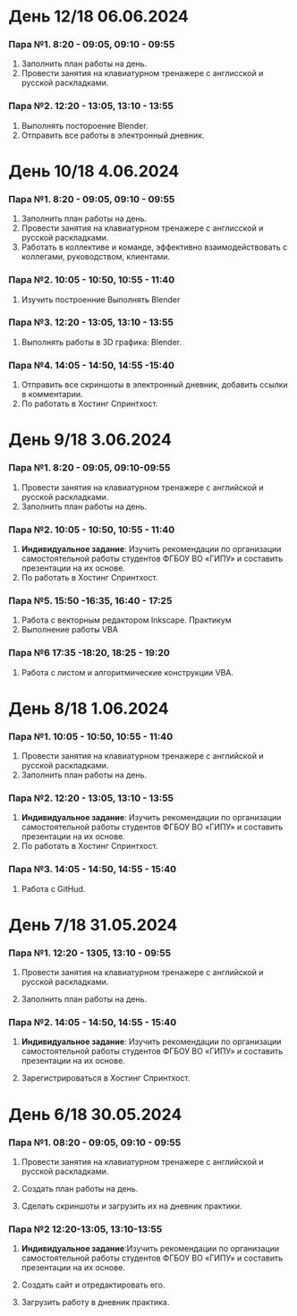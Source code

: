 # День 12/18 06.06.2024
### Пара №1. 8:20 - 09:05, 09:10 - 09:55
1. Заполнить план работы на день.
2. Провести занятия на клавиатурном тренажере с англисской и русской раскладками.
### Пара №2. 12:20 - 13:05, 13:10 - 13:55
1. Выполнять постороение  Blender.
2. Отправить все работы в электронный дневник. 
# День 10/18 4.06.2024
### Пара №1. 8:20 - 09:05, 09:10 - 09:55
1. Заполнить план работы на день.
2. Провести занятия на клавиатурном тренажере с англисской и русской раскладками.
3. Работать в коллективе и команде, эффективно взаимодействовать с коллегами,
руководством, клиентами.
### Пара №2. 10:05 - 10:50, 10:55 - 11:40
1. Изучить построенние Выполнять Blender
### Пара №3. 12:20 - 13:05, 13:10 - 13:55
1. Выполнять работы в 3D графика: Blender.
### Пара №4. 14:05 - 14:50, 14:55 -15:40
1. Отправить все скриншоты в электронный дневник, добавить ссылки в комментарии.
2.  По работать в  Хостинг Спринтхост.
# День 9/18 3.06.2024
### Пара №1. 8:20 - 09:05, 09:10-09:55
1. Провести занятия на клавиатурном тренажере с английской и русской раскладками. 
2. Заполнить план работы на день. 
### Пара №2. 10:05 - 10:50, 10:55 - 11:40
1. **Индивидуальное задание**: Изучить рекомендации по организации самостоятельной работы студентов ФГБОУ ВО «ГИПУ» и составить презентации на  их основе.
2.  По работать в  Хостинг Спринтхост.
### Пара №5. 15:50 -16:35, 16:40 - 17:25
1. Работа с векторным редактором Inkscape. Практикум
2. Выполнение работы VBA
### Пара №6 17:35 -18:20, 18:25 - 19:20
1. Работа с листом и алгоритмические конструкции VBA. 
# День 8/18 1.06.2024
### Пара №1. 10:05 - 10:50, 10:55 - 11:40
1. Провести занятия на клавиатурном тренажере с английской и русской раскладками. 
2. Заполнить план работы на день. 
### Пара №2. 12:20 - 13:05, 13:10 - 13:55
1. **Индивидуальное задание**: Изучить рекомендации по организации самостоятельной работы студентов ФГБОУ ВО «ГИПУ» и составить презентации на их основе.
2.  По работать в  Хостинг Спринтхост.
### Пара №3. 14:05 - 14:50, 14:55 - 15:40
1. Работа с GitHud.

# День 7/18 31.05.2024

### Пара №1. 12:20 - 1305, 13:10 - 09:55
1. Провести занятия на клавиатурном тренажере с английской и русской раскладками. 

2. Заполнить план работы на день. 

### Пара №2. 14:05 - 14:50, 14:55 - 15:40
1. **Индивидуальное задание**: Изучить рекомендации по организации самостоятельной работы студентов ФГБОУ ВО «ГИПУ» и составить презентации на их основе.

2.  Зарегистрироваться в Хостинг Спринтхост.

# День 6/18 30.05.2024

### Пара №1. 08:20 - 09:05, 09:10 - 09:55
1.	Провести занятия на клавиатурном тренажере с английской и русской раскладками.

2.	Создать план работы на день.

3.	Сделать скриншоты и загрузить их на дневник практики.

### Пара №2 12:20-13:05, 13:10-13:55
1. **Индивидуальное задание**:Изучить рекомендации по организации самостоятельной работы студентов ФГБОУ ВО «ГИПУ» и составить презентации на их основе.

2. Создать сайт и отредактировать его.

3. Загрузить работу в дневник практика. 
